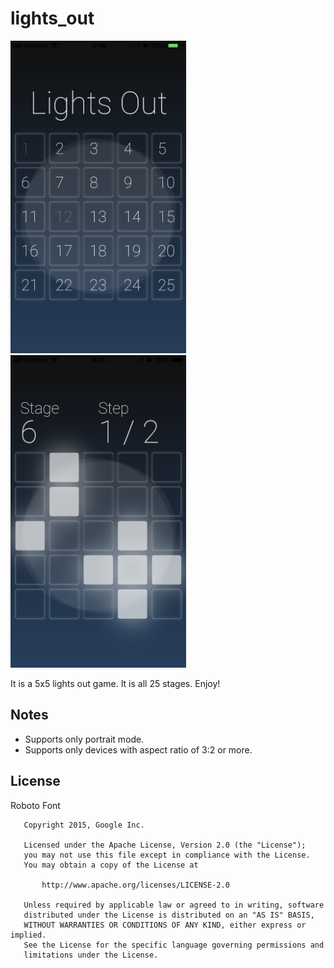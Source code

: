 # lights_out

<img src="./screenshot1.png" height="500" alt="Title" /> <img src="./screenshot2.png" height="500" alt="Stage" />

It is a 5x5 lights out game.
It is all 25 stages.
Enjoy!

## Notes

- Supports only portrait mode.
- Supports only devices with aspect ratio of 3:2 or more.

## License

Roboto Font

```
   Copyright 2015, Google Inc.

   Licensed under the Apache License, Version 2.0 (the "License");
   you may not use this file except in compliance with the License.
   You may obtain a copy of the License at

       http://www.apache.org/licenses/LICENSE-2.0

   Unless required by applicable law or agreed to in writing, software
   distributed under the License is distributed on an "AS IS" BASIS,
   WITHOUT WARRANTIES OR CONDITIONS OF ANY KIND, either express or implied.
   See the License for the specific language governing permissions and
   limitations under the License.

```